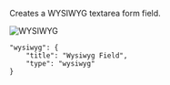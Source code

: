 Creates a WYSIWYG textarea form field.

![WYSIWYG](http://space.todaymade.com/todaycms/wysiwyg.jpg)

    "wysiwyg": {
        "title": "Wysiwyg Field",
        "type": "wysiwyg"
    }